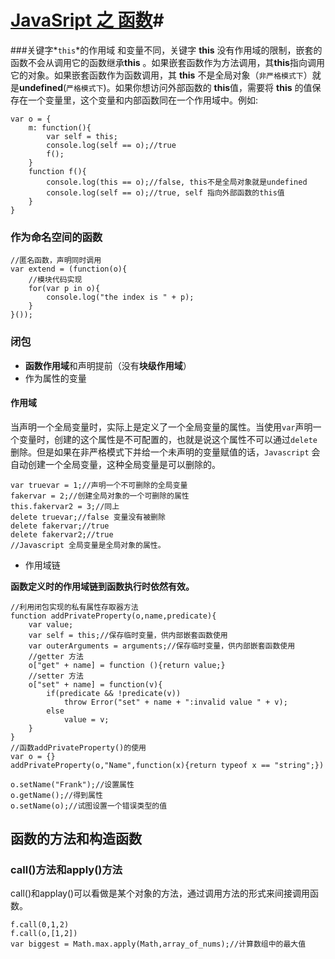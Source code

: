 # [JavaSript 之 函数]()#

###关键字*`this`*的作用域
和变量不同，关键字 **this** 没有作用域的限制，嵌套的函数不会从调用它的函数继承**this** 。如果嵌套函数作为方法调用，其**this**指向调用它的对象。如果嵌套函数作为函数调用，其 **this** 不是全局对象（`非严格模式下`）就是**undefined**(`严格模式下`)。如果你想访问外部函数的 **this**值，需要将 **this** 的值保存在一个变量里，这个变量和内部函数同在一个作用域中。例如:
  
	var o = {
		m: function(){
			var self = this;
			console.log(self == o);//true
			f();
		}
		function f(){
			console.log(this == o);//false, this不是全局对象就是undefined
			console.log(self == o);//true, self 指向外部函数的this值
		}
	}

### 作为命名空间的函数 ###
	//匿名函数，声明同时调用
	var extend = (function(o){
		//模块代码实现
		for(var p in o){
			console.log("the index is " + p);
		}
	}());

### 闭包 ###
- **函数作用域**和声明提前（没有**块级作用域**）
- 作为属性的变量
#### 作用域
 当声明一个全局变量时，实际上是定义了一个全局变量的属性。当使用`var`声明一个变量时，创建的这个属性是不可配置的，也就是说这个属性不可以通过`delete`删除。但是如果在非严格模式下并给一个未声明的变量赋值的话，`Javascript` 会自动创建一个全局变量，这种全局变量是可以删除的。  

	var truevar = 1;//声明一个不可删除的全局变量
	fakervar = 2;//创建全局对象的一个可删除的属性
	this.fakervar2 = 3;//同上
	delete truevar;//false 变量没有被删除
	delete fakervar;//true
	delete fakervar2;//true
	//Javascript 全局变量是全局对象的属性。  
- 作用域链  

**函数定义时的作用域链到函数执行时依然有效。**  

    //利用闭包实现的私有属性存取器方法
    function addPrivateProperty(o,name,predicate){
    	var value;
		var self = this;//保存临时变量，供内部嵌套函数使用
		var outerArguments = arguments;//保存临时变量，供内部嵌套函数使用
    	//getter 方法
    	o["get" + name] = function (){return value;}
		//setter 方法
    	o["set" + name] = function(v){
    		if(predicate && !predicate(v))
    			throw Error("set" + name + ":invalid value " + v);
    		else
    			value = v;
    	}
    }
    //函数addPrivateProperty()的使用
    var o = {}
    addPrivateProperty(o,"Name",function(x){return typeof x == "string";})
    
    o.setName("Frank");//设置属性
    o.getName();//得到属性
    o.setName(o);//试图设置一个错误类型的值

## 函数的方法和构造函数    
### call()方法和apply()方法 ###
call()和applay()可以看做是某个对象的方法，通过调用方法的形式来间接调用函数。  

	f.call(0,1,2)
	f.call(o,[1,2])
	var biggest = Math.max.apply(Math,array_of_nums);//计算数组中的最大值



	